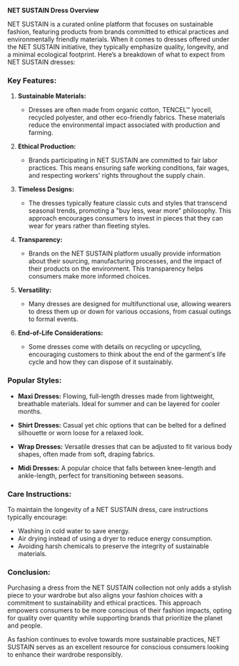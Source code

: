 **NET SUSTAIN Dress Overview**

NET SUSTAIN is a curated online platform that focuses on sustainable fashion, featuring products from brands committed to ethical practices and environmentally friendly materials. When it comes to dresses offered under the NET SUSTAIN initiative, they typically emphasize quality, longevity, and a minimal ecological footprint. Here’s a breakdown of what to expect from NET SUSTAIN dresses:

### Key Features:

1. **Sustainable Materials:**
   - Dresses are often made from organic cotton, TENCEL™ lyocell, recycled polyester, and other eco-friendly fabrics. These materials reduce the environmental impact associated with production and farming.

2. **Ethical Production:**
   - Brands participating in NET SUSTAIN are committed to fair labor practices. This means ensuring safe working conditions, fair wages, and respecting workers' rights throughout the supply chain.

3. **Timeless Designs:**
   - The dresses typically feature classic cuts and styles that transcend seasonal trends, promoting a "buy less, wear more" philosophy. This approach encourages consumers to invest in pieces that they can wear for years rather than fleeting styles.

4. **Transparency:**
   - Brands on the NET SUSTAIN platform usually provide information about their sourcing, manufacturing processes, and the impact of their products on the environment. This transparency helps consumers make more informed choices.

5. **Versatility:**
   - Many dresses are designed for multifunctional use, allowing wearers to dress them up or down for various occasions, from casual outings to formal events.

6. **End-of-Life Considerations:**
   - Some dresses come with details on recycling or upcycling, encouraging customers to think about the end of the garment's life cycle and how they can dispose of it sustainably.

### Popular Styles:

- **Maxi Dresses:** Flowing, full-length dresses made from lightweight, breathable materials. Ideal for summer and can be layered for cooler months.
  
- **Shirt Dresses:** Casual yet chic options that can be belted for a defined silhouette or worn loose for a relaxed look.

- **Wrap Dresses:** Versatile dresses that can be adjusted to fit various body shapes, often made from soft, draping fabrics.

- **Midi Dresses:** A popular choice that falls between knee-length and ankle-length, perfect for transitioning between seasons.

### Care Instructions:

To maintain the longevity of a NET SUSTAIN dress, care instructions typically encourage:

- Washing in cold water to save energy.
- Air drying instead of using a dryer to reduce energy consumption.
- Avoiding harsh chemicals to preserve the integrity of sustainable materials.
  
### Conclusion:

Purchasing a dress from the NET SUSTAIN collection not only adds a stylish piece to your wardrobe but also aligns your fashion choices with a commitment to sustainability and ethical practices. This approach empowers consumers to be more conscious of their fashion impacts, opting for quality over quantity while supporting brands that prioritize the planet and people. 

As fashion continues to evolve towards more sustainable practices, NET SUSTAIN serves as an excellent resource for conscious consumers looking to enhance their wardrobe responsibly.